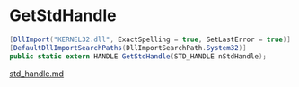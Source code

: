 # GetStdHandle

```csharp
[DllImport("KERNEL32.dll", ExactSpelling = true, SetLastError = true)]
[DefaultDllImportSearchPaths(DllImportSearchPath.System32)]
public static extern HANDLE GetStdHandle(STD_HANDLE nStdHandle);
```

[std\_handle.md](../console/std\_handle.md "mention")
